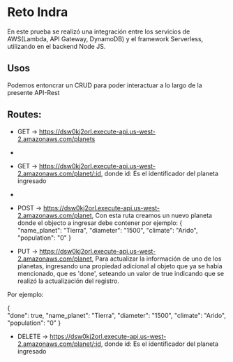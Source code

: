 # Reto Indra

En este prueba se realizó una integración entre los servicios de AWS(Lambda, API Gateway, DynamoDB) y el framework Serverless, utilizando en el backend Node JS.

## Usos
Podemos entoncrar un CRUD para poder interactuar a lo largo de la presente API-Rest

## Routes:
- GET → https://dsw0kj2orl.execute-api.us-west-2.amazonaws.com/planets
- 
- GET → https://dsw0kj2orl.execute-api.us-west-2.amazonaws.com/planet/:id, donde id: Es el identificador del planeta ingresado
-
- POST → https://dsw0kj2orl.execute-api.us-west-2.amazonaws.com/planet, Con esta ruta creamos un nuevo planeta donde el objecto a ingresar debe contener por ejemplo:
{   
    "name_planet": "Tierra",
    "diameter": "1500",
    "climate": "Arido",
    "population": "0"
}

- PUT → https://dsw0kj2orl.execute-api.us-west-2.amazonaws.com/planet, Para actualizar la información de uno de los planetas, ingresando una propiedad adicional al objeto que ya se había mencionado, que es 'done', seteando un valor de true indicando que se realizó la actualización del registro. 

Por ejemplo:

{   
    "done": true,
    "name_planet": "Tierra",
    "diameter": "1500",
    "climate": "Arido",
    "population": "0"
}

- DELETE →  https://dsw0kj2orl.execute-api.us-west-2.amazonaws.com/planet/:id, donde id: Es el identificador del planeta ingresado

